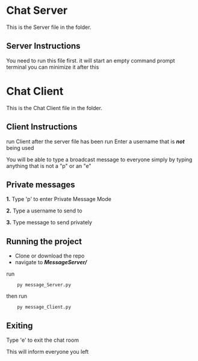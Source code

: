 # Chat Server
This is the Server file in the folder.   

## Server Instructions
You need to run this file first.
it will start an empty command prompt terminal
you can minimize it after this

# Chat Client
This is the Chat Client file in the folder.

## Client Instructions
run Client after the server file has been run
Enter a username that is **_not_** being used

You will be able to type a broadcast message to everyone simply by typing anything that is not a "p" or an "e"

## Private messages
**1.** Type 'p' to enter Private Message Mode

**2.** Type a username to send to

**3.** Type message to send privately

## Running the project
- Clone or download the repo
- navigate to **_MessageServer/_**

run 
        
        py message_Server.py
then run

        py message_Client.py
     

## Exiting
Type 'e' to exit the chat room

This will inform everyone you left

